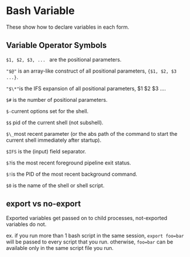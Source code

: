 # Bash Variable

These show how to declare variables in each form.

## Variable Operator Symbols

`$1, $2, $3, ... ` are the positional parameters.

`"$@"` is an array-like construct of all positional parameters, `{$1, $2, $3 ...}`.

`"$\*"`is the IFS expansion of all positional parameters, $1 $2 $3 ....

`$#` is the number of positional parameters.

`$-`current options set for the shell.

`$$` pid of the current shell (not subshell).

`$\_`most recent parameter (or the abs path of the command to start the current shell immediately after startup).

`$IFS` is the (input) field separator.

`$?`is the most recent foreground pipeline exit status.

`$!`is the PID of the most recent background command.

`$0` is the name of the shell or shell script.

## export vs no-export

Exported variables get passed on to child processes, not-exported variables do not.

ex. if you run more than 1 bash script in the same session, `export foo=bar` will be passed to every script that you run.
otherwise, `foo=bar` can be available only in the same script file you run.

